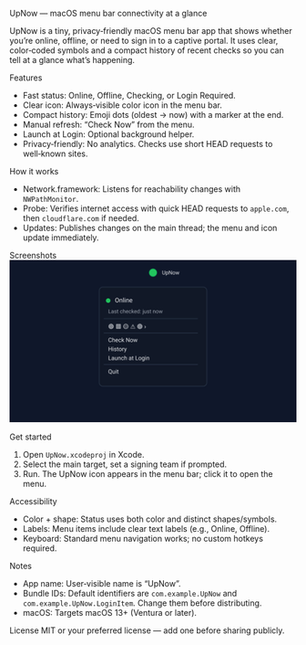UpNow — macOS menu bar connectivity at a glance

UpNow is a tiny, privacy‑friendly macOS menu bar app that shows whether you’re online, offline, or need to sign in to a captive portal. It uses clear, color‑coded symbols and a compact history of recent checks so you can tell at a glance what’s happening.

Features
- Fast status: Online, Offline, Checking, or Login Required.
- Clear icon: Always‑visible color icon in the menu bar.
- Compact history: Emoji dots (oldest → now) with a marker at the end.
- Manual refresh: “Check Now” from the menu.
- Launch at Login: Optional background helper.
- Privacy‑friendly: No analytics. Checks use short HEAD requests to well‑known sites.

How it works
- Network.framework: Listens for reachability changes with `NWPathMonitor`.
- Probe: Verifies internet access with quick HEAD requests to `apple.com`, then `cloudflare.com` if needed.
- Updates: Publishes changes on the main thread; the menu and icon update immediately.

Screenshots
![UpNow menu](../docs/screenshot.svg)

Get started
1) Open `UpNow.xcodeproj` in Xcode.
2) Select the main target, set a signing team if prompted.
3) Run. The UpNow icon appears in the menu bar; click it to open the menu.

Accessibility
- Color + shape: Status uses both color and distinct shapes/symbols.
- Labels: Menu items include clear text labels (e.g., Online, Offline).
- Keyboard: Standard menu navigation works; no custom hotkeys required.

Notes
- App name: User‑visible name is “UpNow”.
- Bundle IDs: Default identifiers are `com.example.UpNow` and `com.example.UpNow.LoginItem`. Change them before distributing.
- macOS: Targets macOS 13+ (Ventura or later).

License
MIT or your preferred license — add one before sharing publicly.
